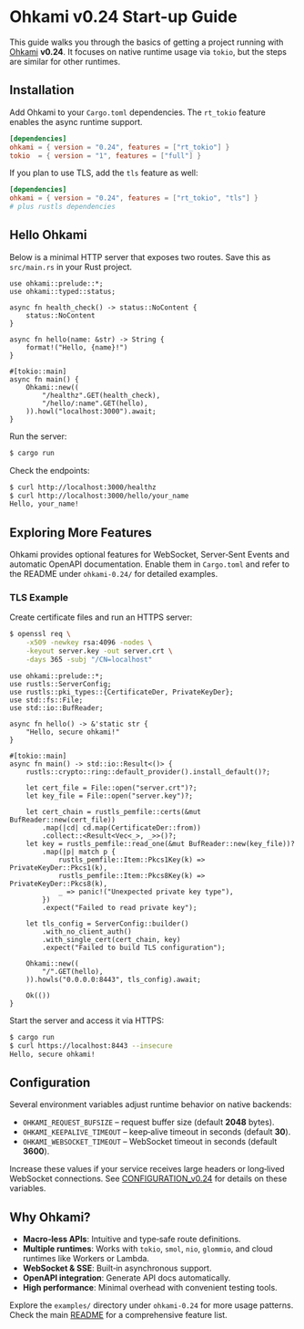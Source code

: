 # Ohkami v0.24 Start-up Guide

This guide walks you through the basics of getting a project running with
[Ohkami](https://github.com/ohkami-rs/ohkami) **v0.24**.
It focuses on native runtime usage via `tokio`, but the steps are similar for
other runtimes.

## Installation

Add Ohkami to your `Cargo.toml` dependencies.
The `rt_tokio` feature enables the async runtime support.

```toml
[dependencies]
ohkami = { version = "0.24", features = ["rt_tokio"] }
tokio  = { version = "1", features = ["full"] }
```

If you plan to use TLS, add the `tls` feature as well:

```toml
[dependencies]
ohkami = { version = "0.24", features = ["rt_tokio", "tls"] }
# plus rustls dependencies
```

## Hello Ohkami

Below is a minimal HTTP server that exposes two routes.
Save this as `src/main.rs` in your Rust project.

```rust,no_run
use ohkami::prelude::*;
use ohkami::typed::status;

async fn health_check() -> status::NoContent {
    status::NoContent
}

async fn hello(name: &str) -> String {
    format!("Hello, {name}!")
}

#[tokio::main]
async fn main() {
    Ohkami::new((
        "/healthz".GET(health_check),
        "/hello/:name".GET(hello),
    )).howl("localhost:3000").await;
}
```

Run the server:

```bash
$ cargo run
```

Check the endpoints:

```bash
$ curl http://localhost:3000/healthz
$ curl http://localhost:3000/hello/your_name
Hello, your_name!
```

## Exploring More Features

Ohkami provides optional features for WebSocket, Server‑Sent Events and
automatic OpenAPI documentation.
Enable them in `Cargo.toml` and refer to the README under `ohkami-0.24/` for
detailed examples.

### TLS Example

Create certificate files and run an HTTPS server:

```bash
$ openssl req \
    -x509 -newkey rsa:4096 -nodes \
    -keyout server.key -out server.crt \
    -days 365 -subj "/CN=localhost"
```

```rust,no_run
use ohkami::prelude::*;
use rustls::ServerConfig;
use rustls::pki_types::{CertificateDer, PrivateKeyDer};
use std::fs::File;
use std::io::BufReader;

async fn hello() -> &'static str {
    "Hello, secure ohkami!"
}

#[tokio::main]
async fn main() -> std::io::Result<()> {
    rustls::crypto::ring::default_provider().install_default()?;

    let cert_file = File::open("server.crt")?;
    let key_file = File::open("server.key")?;

    let cert_chain = rustls_pemfile::certs(&mut BufReader::new(cert_file))
        .map(|cd| cd.map(CertificateDer::from))
        .collect::<Result<Vec<_>, _>>()?;
    let key = rustls_pemfile::read_one(&mut BufReader::new(key_file))?
        .map(|p| match p {
            rustls_pemfile::Item::Pkcs1Key(k) => PrivateKeyDer::Pkcs1(k),
            rustls_pemfile::Item::Pkcs8Key(k) => PrivateKeyDer::Pkcs8(k),
            _ => panic!("Unexpected private key type"),
        })
        .expect("Failed to read private key");

    let tls_config = ServerConfig::builder()
        .with_no_client_auth()
        .with_single_cert(cert_chain, key)
        .expect("Failed to build TLS configuration");

    Ohkami::new((
        "/".GET(hello),
    )).howls("0.0.0.0:8443", tls_config).await;

    Ok(())
}
```

Start the server and access it via HTTPS:

```bash
$ cargo run
$ curl https://localhost:8443 --insecure
Hello, secure ohkami!
```

## Configuration

Several environment variables adjust runtime behavior on native
backends:

- `OHKAMI_REQUEST_BUFSIZE` – request buffer size (default **2048** bytes).
- `OHKAMI_KEEPALIVE_TIMEOUT` – keep‑alive timeout in seconds (default **30**).
- `OHKAMI_WEBSOCKET_TIMEOUT` – WebSocket timeout in seconds (default **3600**).

Increase these values if your service receives large headers or long‑lived WebSocket connections.
See [CONFIGURATION_v0.24](CONFIGURATION_v0.24.md) for details on these variables.

## Why Ohkami?

- **Macro‑less APIs**: Intuitive and type‑safe route definitions.
- **Multiple runtimes**: Works with `tokio`, `smol`, `nio`, `glommio`, and cloud
  runtimes like Workers or Lambda.
- **WebSocket & SSE**: Built‑in asynchronous support.
- **OpenAPI integration**: Generate API docs automatically.
- **High performance**: Minimal overhead with convenient testing tools.

Explore the `examples/` directory under `ohkami-0.24` for more usage patterns.
Check the main [README](../ohkami-0.24/README.md) for a comprehensive feature
list.

